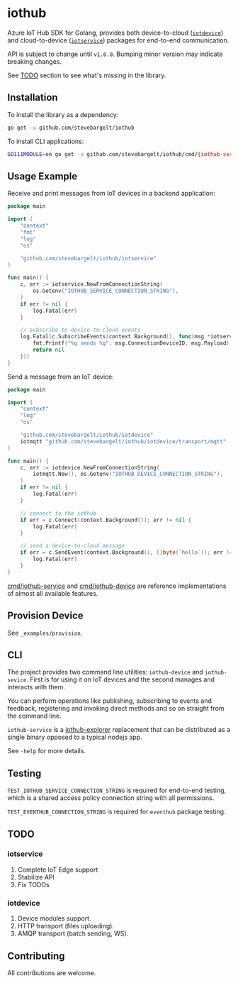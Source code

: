 # iothub

Azure IoT Hub SDK for Golang, provides both device-to-cloud ([`iotdevice`](iotdevice)) and cloud-to-device ([`iotservice`](iotservice)) packages for end-to-end communication.

API is subject to change until `v1.0.0`. Bumping minor version may indicate breaking changes.

See [TODO](#todo) section to see what's missing in the library.

## Installation

To install the library as a dependency:

```bash
go get -u github.com/stevebargelt/iothub
```

To install CLI applications:

```bash
GO111MODULE=on go get -u github.com/stevebargelt/iothub/cmd/{iothub-service,iothub-device}
```

## Usage Example

Receive and print messages from IoT devices in a backend application:

```go
package main

import (
	"context"
	"fmt"
	"log"
	"os"

	"github.com/stevebargelt/iothub/iotservice"
)

func main() {
	c, err := iotservice.NewFromConnectionString(
		os.Getenv("IOTHUB_SERVICE_CONNECTION_STRING"),
	)
	if err != nil {
		log.Fatal(err)
	}

	// subscribe to device-to-cloud events
	log.Fatal(c.SubscribeEvents(context.Background(), func(msg *iotservice.Event) error {
		fmt.Printf("%q sends %q", msg.ConnectionDeviceID, msg.Payload)
		return nil
	}))
}
```

Send a message from an IoT device:

```go
package main

import (
	"context"
	"log"
	"os"

	"github.com/stevebargelt/iothub/iotdevice"
	iotmqtt "github.com/stevebargelt/iothub/iotdevice/transport/mqtt"
)

func main() {
	c, err := iotdevice.NewFromConnectionString(
		iotmqtt.New(), os.Getenv("IOTHUB_DEVICE_CONNECTION_STRING"),
	)
	if err != nil {
		log.Fatal(err)
	}

	// connect to the iothub
	if err = c.Connect(context.Background()); err != nil {
		log.Fatal(err)
	}

	// send a device-to-cloud message
	if err = c.SendEvent(context.Background(), []byte(`hello`)); err != nil {
		log.Fatal(err)
	}
}
```

[cmd/iothub-service](https://github.com/stevebargelt/iothub/blob/master/cmd/iothub-service) and [cmd/iothub-device](https://github.com/stevebargelt/iothub/blob/master/cmd/iothub-device) are reference implementations of almost all available features.

## Provision Device

See `_examples/provision`.

## CLI

The project provides two command line utilities: `iothub-device` and `iothub-sevice`. First is for using it on IoT devices and the second manages and interacts with them.

You can perform operations like publishing, subscribing to events and feedback, registering and invoking direct methods and so on straight from the command line.

`iothub-service` is a [iothub-explorer](https://github.com/Azure/iothub-explorer) replacement that can be distributed as a single binary opposed to a typical nodejs app.

See `-help` for more details.

## Testing

`TEST_IOTHUB_SERVICE_CONNECTION_STRING` is required for end-to-end testing, which is a shared access policy connection string with all permissions.

`TEST_EVENTHUB_CONNECTION_STRING` is required for `eventhub` package testing.

## TODO

### iotservice

1. Complete IoT Edge support
1. Stabilize API
1. Fix TODOs

### iotdevice

1. Device modules support.
1. HTTP transport (files uploading).
1. AMQP transport (batch sending, WS).

## Contributing

All contributions are welcome.

